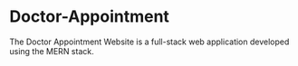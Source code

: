 # Doctor-Appointment
The Doctor Appointment Website is a full-stack web application developed using the MERN stack.

